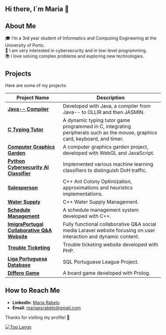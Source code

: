 ## Hi there, I`m Maria 👋

## About Me

🎓 I’m a 3rd year student of Informatics and Computing Engineering at the University of Porto.  
🎯 I am very interested in cybersecurity and in low-level programming.  
📚 I love solving complex problems and exploring new technologies.


## Projects

Here are some of my projects:

| Project Name | Description |
|--------------|-------------|
| **[Java-- Compiler](https://github.com/mariaarabelo/javamm-compiler)** | Developed with Java, a compiler from Java-- to OLLIR and then JASMIN. |
| **[C Typing Tutor](https://github.com/mariaarabelo/typing-tutor)** | A dynamic typing tutor game programmed in C, integrating peripherals such as the mouse, graphics card, keyboard, and timer. |
| **[Computer Graphics Garden](https://github.com/mariaarabelo/AED-project)** | A computer graphics garden project, developed with WebGL and JavaScript. |
| **[Python Cybersecurity AI Classifier](https://github.com/mariaarabelo/cyber-security)** | Implemented various machine learning classifiers to distinguish DoH traffic. |
| **[Salesperson](https://github.com/salesperson)** | C++ Ant Colony Optimization, approximations and heuristics implementations. |
| **[Water Supply](https://github.com/watersupply)** | C++ Water Supply Management. |
| **[Schedule Management](https://github.com/mariaarabelo/AED-project)** | A schedule management system developed with C++. |
| **[ ImigraPortugal Collaborative Q&A Website](https://github.com/imigra-portugal)** | Fully functional collaborative Q&A social media  Laravel website focusing on user interaction and dynamic content. |
| **[Trouble Ticketing](https://github.com/mariaarabelo/trouble-ticketing)** | Trouble ticketing website developed with PHP.|
| **[Liga Portuguesa Database](https://github.com/mariaarabelo/database)** | SQL Portuguese League Project.|
| **[Differo Game](https://github.com/mariaarabelo/differo)** | A board game developed with Prolog. |


## How to Reach Me

- **LinkedIn**: [Maria Rabelo](https://www.linkedin.com/in/mariaarabelo)
- **Email**: mariaesrabelo@gmail.com

Thanks for visiting my profile! 🚀

[![Top Langs](https://github-readme-stats.vercel.app/api/top-langs/?username=mariaarabelo&hide=html,css)](https://github.com/mariaarabelo)


<!--
**mariaarabelo/mariaarabelo** is a ✨ _special_ ✨ repository because its `README.md` (this file) appears on your GitHub profile.

Here are some ideas to get you started:

- 🔭 I’m currently working on ...
- 🌱 I’m currently learning ...
- 👯 I’m looking to collaborate on ...
- 🤔 I’m looking for help with ...
- 💬 Ask me about ...
- 📫 How to reach me: ...
- 😄 Pronouns: ...
- ⚡ Fun fact: ...
-->
